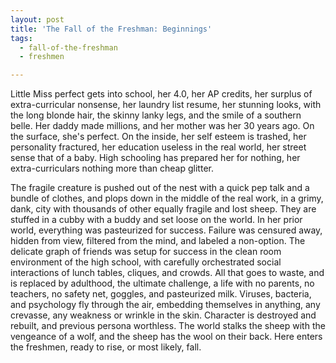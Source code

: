```yaml
---
layout: post
title: 'The Fall of the Freshman: Beginnings'
tags:
  - fall-of-the-freshman
  - freshmen

---
```


Little Miss perfect gets into school, her 4.0, her AP credits, her surplus of extra-curricular nonsense, her laundry list resume, her stunning looks, with the long blonde hair, the skinny lanky legs, and the smile of a southern belle. Her daddy made millions, and her mother was her 30 years ago. On the surface, she's perfect. On the inside, her self esteem is trashed, her personality fractured, her education useless in the real world, her street sense that of a baby. High schooling has prepared her for nothing, her extra-curriculars nothing more than cheap glitter.

The fragile creature is pushed out of the nest with a quick pep talk and a bundle of clothes, and plops down in the middle of the real work, in a grimy, dank, city with thousands of other equally fragile and lost sheep. They are stuffed in a cubby with a buddy and set loose on the world. In her prior world, everything was pasteurized for success. Failure was censured away, hidden from view, filtered from the mind, and labeled a non-option. The delicate graph of friends was setup for success in the clean room environment of the high school, with carefully orchestrated social interactions of lunch tables, cliques, and crowds. All that goes to waste, and is replaced by adulthood, the ultimate challenge, a life with no parents, no teachers, no safety net, goggles, and pasteurized milk. Viruses, bacteria, and psychology fly through the air, embedding themselves in anything, any crevasse, any weakness or wrinkle in the skin. Character is destroyed and rebuilt, and previous persona worthless. The world stalks the sheep with the vengeance of a wolf, and the sheep has the wool on their back. Here enters the freshmen, ready to rise, or most likely, fall.
